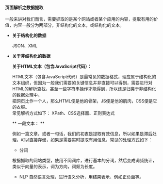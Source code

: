 #### 页面解析之数据提取

一般来讲对我们而言，需要抓取的是某个网站或者某个应用的内容，提取有用的价值，内容一般分为两部分，非结构化的文本，或结构化的文本。

* **关于结构化的数据**

  JSON、XML

* **关于非结构化的数据**

  **关于HTML文本（包含JavaScript代码）：**

  HTML文本（包含JavaScript代码）是最常见的数据格式，理应属于结构化的文本组织，但因为一般我们需要的关键信息并非直接可以得到，需要进行对HTML的解析查找，甚至一些字符串操作才能得到，所以还是归类于非结构化的数据处理中。  
  把网页比作一个人，那么HTML便是他的骨架，JS便是他的肌肉，CSS便是它的衣服。  
  常见解析方式如下： XPath、CSS选择器、正则表达式

  ** 一段文本： **

  例如一篇文章，或者一句话，我们的初衷是提取有效信息，所以如果是滞后处理，可以直接存储，如果是需要实时提取有用信息，常见的处理方式如下：  
  - 分词 
  
   根据抓取的网站类型，使用不同词库，进行基本的分词，然后变成词频统计，类似于向量的表示，词为方向，词频为长度。
  - NLP 自然语言处理，进行语义分析，用结果表示，例如正负面等。



